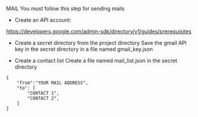 MAIL
You must follow this step for sending mails
* Create an API account:

https://developers.google.com/admin-sdk/directory/v1/guides/prerequisites
* Create a secret directory from the project directory
Save the gmail API key in the secret directory in a file named gmail_key.json

* Create a contact list
Create a file named mail_list.json in the secret directory
```
{
    "from":"YOUR MAIL ADDRESS",
    "to": [
        "CONTACT 1",
        "CONTACT 2",
    ]
}
```
